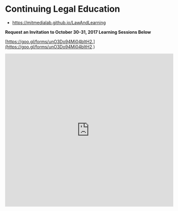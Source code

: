 # Continuing Legal Education

* https://mitmedialab.github.io/LawAndLearning

**Request an Invitation to October 30-31, 2017 Learning Sessions Below**

[https://goo.gl/forms/unO3Do94Mi04bItH2.](https://goo.gl/forms/unO3Do94Mi04bItH2.)

<iframe src="https://docs.google.com/forms/d/e/1FAIpQLSelcvgzlU0iPAIz1ubNdNzf770UZcvDhb5GwQaSN4FLJpg1mw/viewform?embedded=true" width="550" height="500" frameborder="0" marginheight="0" marginwidth="0">Loading...</iframe>
